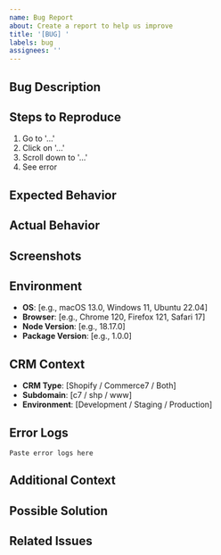 ```yaml
---
name: Bug Report
about: Create a report to help us improve
title: '[BUG] '
labels: bug
assignees: ''
---
```


## Bug Description

<!-- A clear and concise description of what the bug is -->

## Steps to Reproduce

1. Go to '...'
2. Click on '...'
3. Scroll down to '...'
4. See error

## Expected Behavior

<!-- A clear and concise description of what you expected to happen -->

## Actual Behavior

<!-- What actually happened -->

## Screenshots

<!-- If applicable, add screenshots to help explain your problem -->

## Environment

- **OS**: [e.g., macOS 13.0, Windows 11, Ubuntu 22.04]
- **Browser**: [e.g., Chrome 120, Firefox 121, Safari 17]
- **Node Version**: [e.g., 18.17.0]
- **Package Version**: [e.g., 1.0.0]

## CRM Context

- **CRM Type**: [Shopify / Commerce7 / Both]
- **Subdomain**: [c7 / shp / www]
- **Environment**: [Development / Staging / Production]

## Error Logs

<!-- If applicable, paste relevant error logs -->

```
Paste error logs here
```

## Additional Context

<!-- Add any other context about the problem here -->

## Possible Solution

<!-- If you have suggestions on how to fix the bug -->

## Related Issues

<!-- Link to any related issues -->

